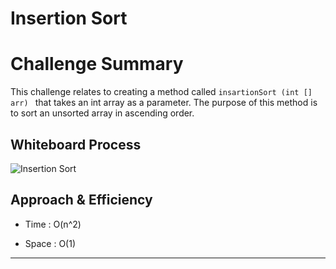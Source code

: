 # **Insertion Sort**

# **Challenge Summary**

This challenge relates to creating a method called `insartionSort (int [] arr) ` that takes an int array as a parameter. The purpose of this method is to sort an unsorted array in ascending order.

## **Whiteboard Process**

![Insertion Sort](/assets/insertion-sort.jpg)

## **Approach & Efficiency**

- Time : O(n^2)

- Space : O(1)

-------------------------------------------------------------------------------------------------------------